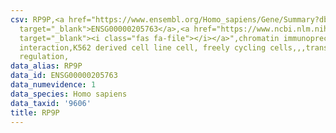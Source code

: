 ```yaml
---
csv: RP9P,<a href="https://www.ensembl.org/Homo_sapiens/Gene/Summary?db=core;g=ENSG00000205763"
  target="_blank">ENSG00000205763</a>,<a href="https://www.ncbi.nlm.nih.gov/pubmed/23959860"
  target="_blank"><i class="fas fa-file"></i></a>",chromatin immunoprecipitation assay,direct
  interaction,K562 derived cell line cell, freely cycling cells,,,transcriptional
  regulation,
data_alias: RP9P
data_id: ENSG00000205763
data_numevidence: 1
data_species: Homo sapiens
data_taxid: '9606'
title: RP9P
---
```

